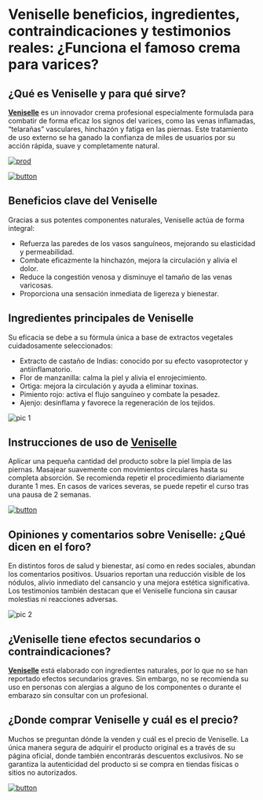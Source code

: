 # Veniselle beneficios, ingredientes, contraindicaciones y testimonios reales: ¿Funciona el famoso crema para varices?
<!-- wp:heading -->
<h2 class="wp-block-heading">¿Qué es Veniselle y para qué sirve?</h2>
<!-- /wp:heading -->

<!-- wp:paragraph -->
<p><strong><a href="https://shorturl.at/izYM3">Veniselle</a></strong> es un innovador crema profesional especialmente formulada para combatir de forma eficaz los signos del varices, como las venas inflamadas, “telarañas” vasculares, hinchazón y fatiga en las piernas. Este tratamiento de uso externo se ha ganado la confianza de miles de usuarios por su acción rápida, suave y completamente natural.</p>
<!-- /wp:paragraph -->

<!-- wp:paragraph -->
[![prod](https://github.com/user-attachments/assets/96dd5c75-5d18-45c2-b84b-ad9ff6744292)](https://shorturl.at/izYM3)
<!-- /wp:paragraph -->

<!-- wp:paragraph -->
[![button](https://github.com/user-attachments/assets/7ada0c43-4596-4830-9ce9-7fff90c81a5b)](https://shorturl.at/izYM3)

<!-- /wp:paragraph -->

<!-- wp:heading -->
<h2 class="wp-block-heading">Beneficios clave del Veniselle</h2>
<!-- /wp:heading -->

<!-- wp:paragraph -->
<p>Gracias a sus potentes componentes naturales, Veniselle actúa de forma integral:</p>
<!-- /wp:paragraph -->

<!-- wp:list -->
<ul class="wp-block-list"><!-- wp:list-item -->
<li>Refuerza las paredes de los vasos sanguíneos, mejorando su elasticidad y permeabilidad.</li>
<!-- /wp:list-item -->

<!-- wp:list-item -->
<li>Combate eficazmente la hinchazón, mejora la circulación y alivia el dolor.</li>
<!-- /wp:list-item -->

<!-- wp:list-item -->
<li>Reduce la congestión venosa y disminuye el tamaño de las venas varicosas.</li>
<!-- /wp:list-item -->

<!-- wp:list-item -->
<li>Proporciona una sensación inmediata de ligereza y bienestar.</li>
<!-- /wp:list-item --></ul>
<!-- /wp:list -->

<!-- wp:heading -->
<h2 class="wp-block-heading">Ingredientes principales de Veniselle</h2>
<!-- /wp:heading -->

<!-- wp:paragraph -->
<p>Su eficacia se debe a su fórmula única a base de extractos vegetales cuidadosamente seleccionados:</p>
<!-- /wp:paragraph -->

<!-- wp:list -->
<ul class="wp-block-list"><!-- wp:list-item -->
<li>Extracto de castaño de Indias: conocido por su efecto vasoprotector y antiinflamatorio.</li>
<!-- /wp:list-item -->

<!-- wp:list-item -->
<li>Flor de manzanilla: calma la piel y alivia el enrojecimiento.</li>
<!-- /wp:list-item -->

<!-- wp:list-item -->
<li>Ortiga: mejora la circulación y ayuda a eliminar toxinas.</li>
<!-- /wp:list-item -->

<!-- wp:list-item -->
<li>Pimiento rojo: activa el flujo sanguíneo y combate la pesadez.</li>
<!-- /wp:list-item -->

<!-- wp:list-item -->
<li>Ajenjo: desinflama y favorece la regeneración de los tejidos.</li>
<!-- /wp:list-item --></ul>
<!-- /wp:list -->

<!-- wp:paragraph -->
![pic 1](https://github.com/user-attachments/assets/a6bd0510-91fa-4348-b437-23fd31f424e2)

<!-- /wp:paragraph -->

<!-- wp:heading -->
<h2 class="wp-block-heading">Instrucciones de uso de <a href="https://shorturl.at/izYM3">Veniselle</a></h2>
<!-- /wp:heading -->

<!-- wp:paragraph -->
<p>Aplicar una pequeña cantidad del producto sobre la piel limpia de las piernas. Masajear suavemente con movimientos circulares hasta su completa absorción. Se recomienda repetir el procedimiento diariamente durante 1 mes. En casos de varices severas, se puede repetir el curso tras una pausa de 2 semanas.</p>
<!-- /wp:paragraph -->

<!-- wp:paragraph -->
[![button](https://github.com/user-attachments/assets/8dc01716-02a7-4d1f-ad45-a1602de55fef)](https://shorturl.at/izYM3)

<!-- /wp:paragraph -->

<!-- wp:heading -->
<h2 class="wp-block-heading">Opiniones y comentarios sobre Veniselle: ¿Qué dicen en el foro?</h2>
<!-- /wp:heading -->

<!-- wp:paragraph -->
<p>En distintos foros de salud y bienestar, así como en redes sociales, abundan los comentarios positivos. Usuarios reportan una reducción visible de los nódulos, alivio inmediato del cansancio y una mejora estética significativa. Los testimonios también destacan que el Veniselle funciona sin causar molestias ni reacciones adversas.</p>
<!-- /wp:paragraph -->

<!-- wp:paragraph -->
![pic 2](https://github.com/user-attachments/assets/37a3f9ba-6171-4f41-bd06-64937a8a3a77)

<!-- /wp:paragraph -->

<!-- wp:heading -->
<h2 class="wp-block-heading">¿Veniselle tiene efectos secundarios o contraindicaciones?</h2>
<!-- /wp:heading -->

<!-- wp:paragraph -->
<p><strong><a href="https://shorturl.at/izYM3">Veniselle</a></strong> está elaborado con ingredientes naturales, por lo que no se han reportado efectos secundarios graves. Sin embargo, no se recomienda su uso en personas con alergias a alguno de los componentes o durante el embarazo sin consultar con un profesional.</p>
<!-- /wp:paragraph -->

<!-- wp:heading -->
<h2 class="wp-block-heading">¿Donde comprar Veniselle y cuál es el precio?</h2>
<!-- /wp:heading -->

<!-- wp:paragraph -->
<p>Muchos se preguntan dónde la venden y cuál es el precio de Veniselle. La única manera segura de adquirir el producto original es a través de su página oficial, donde también encontrarás descuentos exclusivos. No se garantiza la autenticidad del producto si se compra en tiendas físicas o sitios no autorizados.</p>
<!-- /wp:paragraph -->

<!-- wp:paragraph -->
[![button](https://github.com/user-attachments/assets/fd0f1ef2-5f26-488e-9dd8-8ce6e265b602)](https://shorturl.at/izYM3)

<!-- /wp:paragraph -->
